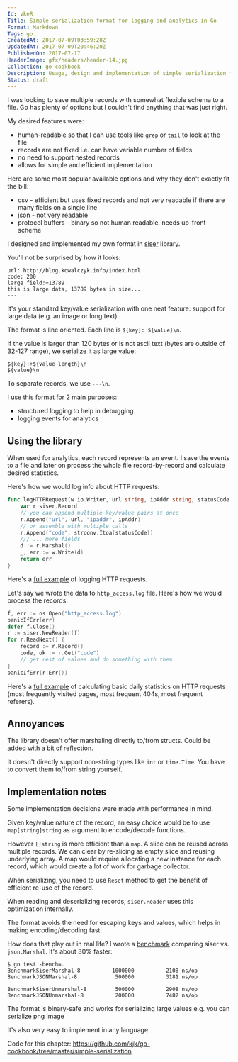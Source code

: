 ```yaml
---
Id: vkeR
Title: Simple serialization format for logging and analytics in Go
Format: Markdown
Tags: go
CreatedAt: 2017-07-09T03:59:28Z
UpdatedAt: 2017-07-09T20:46:20Z
PublishedOn: 2017-07-17
HeaderImage: gfx/headers/header-14.jpg
Collection: go-cookbook
Description: Usage, design and implementation of simple serialization format for logging and analytics in Go.
Status: draft
---
```


I was looking to save multiple records with somewhat flexible schema to a file. Go has plenty of options but I couldn't find anything that was just right.

My desired features were:
* human-readable so that I can use tools like `grep` or `tail` to look at the file
* records are not fixed i.e. can have variable number of fields
* no need to support nested records
* allows for simple and efficient implementation

Here are some most popular available options and why they don't exactly fit the bill:
* csv - efficient but uses fixed records and not very readable if there are many fields on a single line
* json - not very readable
* protocol buffers - binary so not human readable, needs up-front scheme

I designed and implemented my own format in [siser](https://github.com/kjk/siser) library.

You'll not be surprised by how it looks:

```
url: http://blog.kowalczyk.info/index.html
code: 200
large field:+13789
this is large data, 13789 bytes in size...
---
```

It's your standard key/value serialization with one neat feature: support for large data (e.g. an image or long text).

The format is line oriented. Each line is `${key}: ${value}\n`.

If the value is larger than 120 bytes or is not ascii text (bytes are outside of 32-127 range), we serialize it as large value:
```
${key}:+${value_length}\n
${value}\n
```

To separate records, we use `---\n`.

I use this format for 2 main purposes:
* structured logging to help in debugging
* logging events for analytics

## Using the library

When used for analytics, each record represents an event. I save the events to a file and later on process the whole file record-by-record and calculate desired statistics.

Here's how we would log info about HTTP requests:
```go
func logHTTPRequest(w io.Writer, url string, ipAddr string, statusCode int) error {
	var r siser.Record
	// you can append multiple key/value pairs at once
	r.Append("url", url, "ipaddr", ipAddr)
	// or assemble with multiple calls
	r.Append("code", strconv.Itoa(statusCode))
	/// ... more fields
	d := r.Marshal()
	_, err := w.Write(d)
	return err
}
```

Here's a [full example](https://github.com/kjk/blog/blob/b18317d3dbde1d21745aaea615d952f2c2e158c8/visitor_analytics.go#L309) of logging HTTP requests.

Let's say we wrote the data to `http_access.log` file. Here's how we would process the records:
```go
f, err := os.Open("http_access.log")
panicIfErr(err)
defer f.Close()
r := siser.NewReader(f)
for r.ReadNext() {
	record := r.Record()
	code, ok := r.Get("code")
	// get rest of values and do something with them
}
panicIfErr(r.Err())
```

Here's a [full example](https://github.com/kjk/blog/blob/b18317d3dbde1d21745aaea615d952f2c2e158c8/visitor_analytics.go#L108) of calculating basic daily statistics on HTTP requests (most frequently visited pages, most frequent 404s, most frequent referers).

## Annoyances

The library doesn't offer marshaling directly to/from structs. Could be added with a bit of reflection.

It doesn't directly support non-string types like `int` or `time.Time`. You have to convert them to/from string yourself.

## Implementation notes

Some implementation decisions were made with performance in mind.

Given key/value nature of the record, an easy choice would be to use `map[string]string` as argument to encode/decode functions.

However `[]string` is more efficient than a `map`. A slice can be reused across multiple records. We can clear by re-slicing as empty slice and reusing underlying array. A map would require allocating a new instance for each record, which would create a lot of work for garbage collector.

When serializing, you need to use `Reset` method to get the benefit of efficient re-use of the record.

When reading and deserializing records, `siser.Reader` uses this optimization internally.

The format avoids the need for escaping keys and values, which helps in making encoding/decoding fast.

How does that play out in real life? I wrote a [benchmark](https://github.com/kjk/siser/blob/6ffab5b5c5f0fa60f5f4b203a776af7930d2850b/serialize_test.go#L171) comparing siser vs. `json.Marshal`. It's about 30% faster:
```
$ go test -bench=.
BenchmarkSiserMarshal-8     	 1000000	      2108 ns/op
BenchmarkJSONMarshal-8      	  500000	      3181 ns/op

BenchmarkSiserUnmarshal-8   	  500000	      2908 ns/op
BenchmarkJSONUnmarshal-8    	  200000	      7482 ns/op
```

The format is binary-safe and works for serializing large values e.g. you can serialize png image

It's also very easy to implement in any language.

Code for this chapter: https://github.com/kjk/go-cookbook/tree/master/simple-serialization
